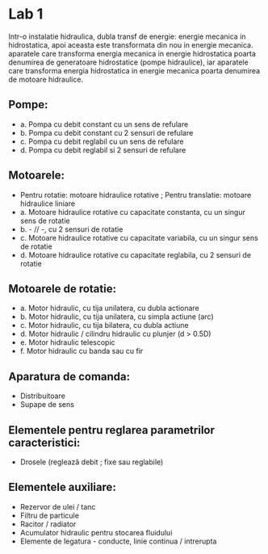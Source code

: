 # Lab 1

Intr-o instalatie hidraulica, dubla transf de energie: energie mecanica in hidrostatica, apoi aceasta este transformata
din nou in energie mecanica. aparatele care transforma energia mecanica in energie hidrostatica poarta denumirea de
generatoare hidrostatice (pompe hidraulice), iar aparatele care transforma energia hidrostatica in energie mecanica
poarta denumirea de motoare hidraulice.

## Pompe:
- a. Pompa cu debit constant cu un sens de refulare
- b. Pompa cu debit constant cu 2 sensuri de refulare
- c. Pompa cu debit reglabil cu un sens de refulare
- d. Pompa cu debit reglabil si 2 sensuri de refulare

## Motoarele:
- Pentru rotatie: motoare hidraulice rotative ; Pentru translatie: motoare hidraulice liniare
- a. Motoare hidraulice rotative cu capacitate constanta, cu un singur sens de rotatie
- b. - // -, cu 2 sensuri de rotatie
- c. Motoare hidraulice rotative cu capacitate variabila, cu un singur sens de rotatie
- d. Motoare hidraulice rotative cu capacitate reglabila, cu 2 sensuri de rotatie

## Motoarele de rotatie:
- a. Motor hidraulic, cu tija unilatera, cu dubla actionare
- b. Motor hidraulic, cu tija unilatera, cu simpla actiune (arc)
- c. Motor hidraulic, cu tija bilatera, cu dubla actiune
- d. Motor hidraulic / cilindru hidraulic cu plunjer (d > 0.5D)
- e. Motor hidraulic telescopic
- f. Motor hidraulic cu banda sau cu fir

## Aparatura de comanda:
- Distribuitoare
- Supape de sens

## Elementele pentru reglarea parametrilor caracteristici:
- Drosele (reglează debit ; fixe sau reglabile)

## Elementele auxiliare:
- Rezervor de ulei / tanc
- Filtru de particule
- Racitor / radiator
- Acumulator hidraulic pentru stocarea fluidului
- Elemente de legatura - conducte, linie continua / intrerupta